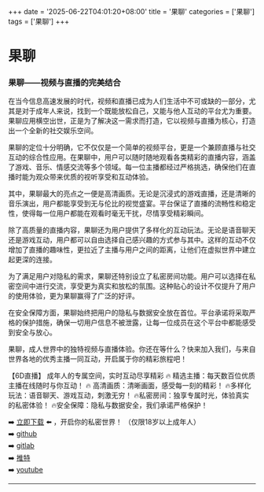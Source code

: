 +++
date = '2025-06-22T04:01:20+08:00'
title = '果聊'
categories = ['果聊']
tags = ['果聊']
+++

# 果聊

### 果聊——视频与直播的完美结合

在当今信息高速发展的时代，视频和直播已成为人们生活中不可或缺的一部分，尤其是对于成年人来说，找到一个既能放松自己，又能与他人互动的平台尤为重要。果聊应用横空出世，正是为了解决这一需求而打造，它以视频与直播为核心，打造出一个全新的社交娱乐空间。

果聊的定位十分明确，它不仅仅是一个简单的视频平台，更是一个兼顾直播与社交互动的综合性应用。在果聊中，用户可以随时随地观看各类精彩的直播内容，涵盖了游戏、音乐、情感交流等多个领域。每一位主播都经过严格挑选，确保他们在直播时能为观众带来优质的视听享受和互动体验。

其中，果聊最大的亮点之一便是高清画质。无论是沉浸式的游戏直播，还是清晰的音乐演出，用户都能享受到无与伦比的视觉盛宴。平台保证了直播的流畅性和稳定性，使得每一位用户都能在观看时毫无干扰，尽情享受精彩瞬间。

除了高质量的直播内容，果聊还为用户提供了多样化的互动玩法。无论是语音聊天还是游戏互动，用户都可以自由选择自己感兴趣的方式参与其中。这样的互动不仅增加了直播的趣味性，更拉近了主播与用户之间的距离，让他们在虚拟世界中建立起更深的连接。

为了满足用户对隐私的需求，果聊还特别设立了私密房间功能。用户可以选择在私密空间中进行交流，享受更为真实和放松的氛围。这种贴心的设计不仅提升了用户的使用体验，更为果聊赢得了广泛的好评。

在安全保障方面，果聊始终把用户的隐私与数据安全放在首位。平台承诺将采取严格的保护措施，确保一切用户信息不被泄露，让每一位成员在这个平台中都能感受到安全与放心。

果聊，成人世界中的独特视频与直播体验。你还在等什么？快来加入我们，与来自世界各地的优秀主播一同互动，开启属于你的精彩旅程吧！

【6D直播】
成年人的专属空间，实时互动尽享精彩
🔥 精选主播：每天数百位优质主播在线随时与你互动！
🔥 高清画质：清晰画面，感受每一刻的精彩！
🔥多样化玩法：语音聊天、游戏互动，刺激无穷！
🔥私密房间：独享专属时光，体验真实的私密体验！
🔥安全保障：隐私与数据安全，我们承诺严格保护！

➡️ [立即下载](https://down123.s3.ap-east-1.amazonaws.com/down/down.html?channelCode=blog) ⬅️ ，开启你的私密世界！
（仅限18岁以上成年人）  
➡️ [github](https://aldult-live.github.io/)  
➡️ [gitlab](https://seo-09598d.gitlab.io/)  
➡️ [推特](https://x.com/wegame33)  
➡️ [youtube](https://www.youtube.com/@6Dlive)  

---
